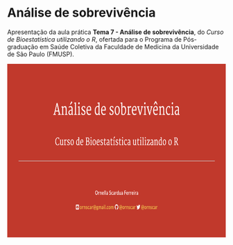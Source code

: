 # Análise de sobrevivência

Apresentação da aula prática **Tema 7 - Análise de sobrevivência**, do _Curso de Bioestatística utilizando o R_, ofertada para o Programa de Pós-graduação em Saúde Coletiva da Faculdade de Medicina da Universidade de São Paulo (FMUSP).

<p align="center"><img src="capa.png" width="800" height="400" /></p>
